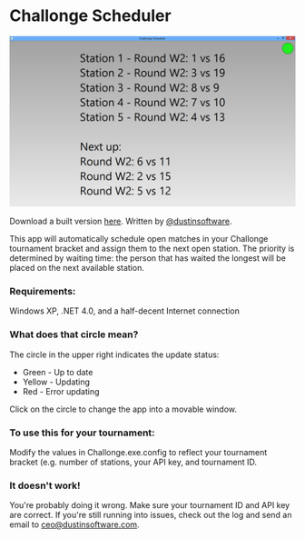 Challonge Scheduler
===================

![Screenshot](/screenshot.png)

Download a built version [here](https://docs.google.com/file/d/0B5xK6oa-SqivVGdNdzVFZ1NGc1k/edit?usp=sharing).
Written by [@dustinsoftware](http://twitter.com/dustinsoftware).

This app will automatically schedule open matches in your Challonge tournament bracket and assign them to the next open station.  The priority is determined by waiting time: the person that has waited the longest will be placed on the next available station.

### Requirements: 
Windows XP, .NET 4.0, and a half-decent Internet connection

### What does that circle mean?
The circle in the upper right indicates the update status:
* Green - Up to date
* Yellow - Updating
* Red - Error updating

Click on the circle to change the app into a movable window.

### To use this for your tournament:

Modify the values in Challonge.exe.config to reflect your tournament bracket (e.g. number of stations, your API key, and tournament ID.

### It doesn't work!
You're probably doing it wrong.  Make sure your tournament ID and API key are correct.  If you're still running into issues, check out the log and send an email to ceo@dustinsoftware.com.

